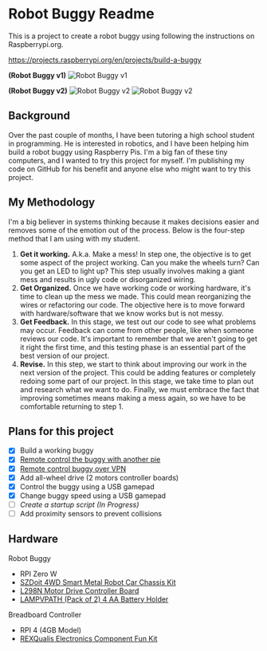 # Robot Buggy Readme

This is a project to create a robot buggy using following the instructions on Raspberrypi.org.

https://projects.raspberrypi.org/en/projects/build-a-buggy

**(Robot Buggy v1)**
![Robot Buggy v1](https://static.nelsonroberto.com/images/IMG_0526.jpeg)

**(Robot Buggy v2)**
![Robot Buggy v2](https://static.nelsonroberto.com/images/IMG_0990.jpeg)
![Robot Buggy v2](https://static.nelsonroberto.com/images/IMG_0994.jpeg)

## Background

Over the past couple of months, I have been tutoring a high school student in programming. He is interested in robotics, and I have been helping him build a robot buggy using Raspberry Pis. I'm a big fan of these tiny computers, and I wanted to try this project for myself. I'm publishing my code on GitHub for his benefit and anyone else who might want to try this project.

## My Methodology

I'm a big believer in systems thinking because it makes decisions easier and removes some of the emotion out of the process. Below is the four-step method that I am using with my student.

1. **Get it working.** A.k.a. Make a mess! In step one, the objective is to get some aspect of the project working. Can you make the wheels turn? Can you get an LED to light up? This step usually involves making a giant mess and results in ugly code or disorganized wiring.
2. **Get Organized.** Once we have working code or working hardware, it's time to clean up the mess we made. This could mean reorganizing the wires or refactoring our code. The objective here is to move forward with hardware/software that we know works but is not messy.
3. **Get Feedback.** In this stage, we test out our code to see what problems may occur. Feedback can come from other people, like when someone reviews our code. It's important to remember that we aren't going to get it right the first time, and this testing phase is an essential part of the best version of our project.
4. **Revise.** In this step, we start to think about improving our work in the next version of the project. This could be adding features or completely redoing some part of our project. In this stage, we take time to plan out and research what we want to do. Finally, we must embrace the fact that improving sometimes means making a mess again, so we have to be comfortable returning to step 1.

## Plans for this project

- [x] Build a working buggy
- [x] [Remote control the buggy with another pie](porjects/remote-controller/)
- [x] [Remote control buggy over VPN](projects/vpn/)
- [x] Add all-wheel drive (2 motors controller boards)
- [x] Control the buggy using a USB gamepad
- [x] Change buggy speed using a USB gamepad
- [ ] _Create a startup script (In Progress)_
- [ ] Add proximity sensors to prevent collisions

## Hardware

Robot Buggy

- RPI Zero W
- [SZDoit 4WD Smart Metal Robot Car Chassis Kit](https://amzn.to/3s6nk0A)
- [L298N Motor Drive Controller Board](https://amzn.to/3k27PDP)
- [LAMPVPATH (Pack of 2) 4 AA Battery Holder](https://amzn.to/3uah7m5)

Breadboard Controller

- RPI 4 (4GB Model)
- [REXQualis Electronics Component Fun Kit](https://amzn.to/2Zqw1pZ)
